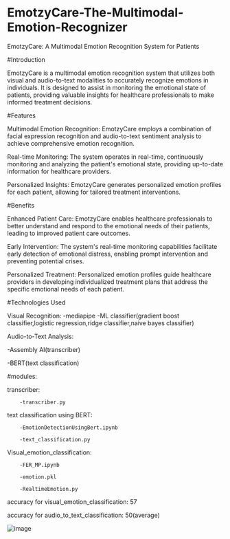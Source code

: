 # EmotzyCare-The-Multimodal-Emotion-Recognizer

EmotzyCare: A Multimodal Emotion Recognition System for Patients

#Introduction


 EmotzyCare is a multimodal emotion recognition system that utilizes both visual and audio-to-text modalities to accurately recognize emotions in individuals. It is designed to assist in monitoring the emotional state of patients, providing valuable insights for healthcare professionals to make informed treatment decisions.


#Features


 Multimodal Emotion Recognition: EmotzyCare employs a combination of facial expression recognition and audio-to-text sentiment analysis to achieve comprehensive emotion recognition.


 Real-time Monitoring: The system operates in real-time, continuously monitoring and analyzing the patient's emotional state, providing up-to-date information for healthcare providers.


 Personalized Insights: EmotzyCare generates personalized emotion profiles for each patient, allowing for tailored treatment interventions.


#Benefits


 Enhanced Patient Care: EmotzyCare enables healthcare professionals to better understand and respond to the emotional needs of their patients, leading to improved patient care outcomes.


 Early Intervention: The system's real-time monitoring capabilities facilitate early detection of emotional distress, enabling prompt intervention and preventing potential crises.


 Personalized Treatment: Personalized emotion profiles guide healthcare providers in developing individualized treatment plans that address the specific emotional needs of each patient.



#Technologies Used

Visual Recognition:
-mediapipe
-ML classifier(gradient boost classifier,logistic regression,ridge classifier,naive bayes classifier)

Audio-to-Text Analysis:

-Assembly AI(transcriber)

-BERT(text classification)




#modules:

transcriber:

        -transcriber.py

        
text classification using BERT:

        -EmotionDetectionUsingBert.ipynb
        
        -text_classification.py


Visual_emotion_classification:

        -FER_MP.ipynb
        
        -emotion.pkl
        
        -RealtimeEmotion.py





accuracy for visual_emotion_classification: 57

accuracy for audio_to_text_classification: 50(average)

![image](https://github.com/AshwinPradeep01/EmotzyCare-The-Multimodal-Emotion-Recognizer/assets/60032466/3a4233f5-6124-4a18-91aa-9e4fe829de82)

